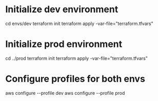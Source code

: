 # Initialize dev environment
cd envs/dev
terraform init
terraform apply -var-file="terraform.tfvars"

# Initialize prod environment
cd ../prod
terraform init
terraform apply -var-file="terraform.tfvars"

# Configure profiles for both envs 
aws configure --profile dev
aws configure --profile prod
